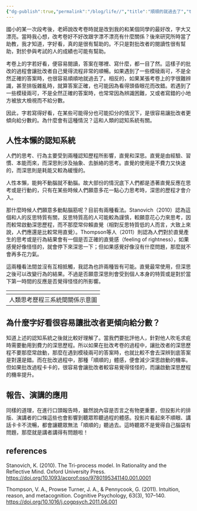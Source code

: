 ```yaml
---
{"dg-publish":true,"permalink":"/blog/life//","title":"順順的就過去了","tags":["blog","empathy","writing","talk","psychology","dualsystem"]}
---
```



國小的某一次段考後，老師說改考卷時就是改到我的和某個同學的最好改，字大又漂亮。當時我心想，改考卷好不好改跟字漂不漂亮有什麼關係？後來研究所時當了助教，我才知道，字好看，真的是很有幫助的。不只是對批改者的閱讀性很有幫助，對於參與考試的人的成績也可能有幫助。

考卷上的字若好看，便容易閱讀，答案在哪裡、寫什麼，都一目了然。這樣子的批改的過程會讓批改者自己覺得流程非常的順暢。如果遇到了一些模稜兩可，不是全然正確的答案時，也很容易順順地就過去了。相反的，如果某張考卷上的字很難辨識，甚至排版雜亂時，就算答案正確，也可能因為看得頭昏眼花而改錯。若遇到了一些模稜兩可，不是全然正確的答案時，也常常因為辨識困難，又或者寫錯的小地方被放大檢視而不給分數。

因此，字若寫得好看，在某些可能得分也可能扣分的情況下，是很容易讓批改者更傾向給分數的。為什麼會有這種情況？這和人類的認知系統有關。

## 人性本懶的認知系統

人們的思考、行為主要受到兩種認知歷程所影響，直覺和深思。直覺是由經驗、習慣、本能而來，而深思則涉及抽象、去脈絡的思考。直覺的使用是不費力又快速的，而深思則是耗能又較為緩慢的。

人性本懶，能夠不動腦就不動腦。故大部份的情況底下人們都是憑著直覺反應在思考或是行動的，只有在某些時候人們願意多花一點心力思考時，深思的歷程才會介入。

那什麼時候人們願意多動點腦筋呢？目前有兩種看法。Stanovich（2010）認為這個和人的反思特質有關，反思特質高的人可能較為謹慎，較願意花心力來思考，因而較常啟動深思歷程，而不那麼常仰賴直覺（相對反思特質低的人而言，大致上來說，人們應還是比較常用直覺）。Thompson等人（2011）則認為人們對於直覺產生的思考或是行為結果會有一個是否正確的直覺感（feeling of rightness），如果感覺好像怪怪的，就會停下來深思一下；但如果感覺好像沒有什麼問題，那麼就不會再多花力氣。

這兩種看法間並沒有互相抵觸，我認為也許兩種皆有可能。直覺最常使用，但深思之後可以改變行為的結果。不過是否願意深思則會受到個人本身的特質或是對於當下第一時間的反應是否覺得怪怪的所影響。

| <style> .container {font-family: sans-serif; text-align: center;} .button-wrapper button {z-index: 1;height: 40px; width: 100px; margin: 10px;padding: 5px;} .excalidraw .App-menu_top .buttonList { display: flex;} .excalidraw-wrapper { height: 800px; margin: 50px; position: relative;} :root[dir="ltr"] .excalidraw .layer-ui__wrapper .zen-mode-transition.App-menu_bottom--transition-left {transform: none;} </style><script src="https://cdn.jsdelivr.net/npm/react@17/umd/react.production.min.js"></script><script src="https://cdn.jsdelivr.net/npm/react-dom@17/umd/react-dom.production.min.js"></script><script type="text/javascript" src="https://cdn.jsdelivr.net/npm/@excalidraw/excalidraw@0/dist/excalidraw.production.min.js"></script><div id="Tri_systemsexcalidraw.md1"></div><script>(function(){const InitialData={"type":"excalidraw","version":2,"source":"https://excalidraw.com","elements":[{"type":"rectangle","version":59,"versionNonce":1852447061,"isDeleted":false,"id":"1W5SlQC9IeU7JN9wMe9QQ","fillStyle":"hachure","strokeWidth":1,"strokeStyle":"solid","roughness":1,"opacity":100,"angle":0,"x":-239.99352148116327,"y":-289.87414490536065,"strokeColor":"#364fc7","backgroundColor":"transparent","width":288,"height":192,"seed":1590574427,"groupIds":[],"strokeSharpness":"round","boundElements":[{"type":"text","id":"P3JEdBgP"},{"id":"z2ex_-Yf0BO8ts3NwHyOh","type":"arrow"},{"id":"ENUdB_kvHMASfSXDHh-S2","type":"arrow"}],"updated":1664522842897,"link":null,"locked":false},{"type":"text","version":65,"versionNonce":400462459,"isDeleted":false,"id":"P3JEdBgP","fillStyle":"hachure","strokeWidth":1,"strokeStyle":"solid","roughness":1,"opacity":100,"angle":0,"x":-186.99352148116327,"y":-241.87414490536065,"strokeColor":"#364fc7","backgroundColor":"transparent","width":182,"height":96,"seed":1952096731,"groupIds":[],"strokeSharpness":"sharp","boundElements":[],"updated":1664522842897,"link":null,"locked":false,"fontSize":36,"fontFamily":4,"text":"深思\n（系統二）","rawText":"深思\n（系統二）","baseline":84,"textAlign":"center","verticalAlign":"middle","containerId":"1W5SlQC9IeU7JN9wMe9QQ","originalText":"深思\n（系統二）"},{"type":"rectangle","version":102,"versionNonce":1036147067,"isDeleted":false,"id":"0T6YQTJgAsJq41fZInAjo","fillStyle":"hachure","strokeWidth":1,"strokeStyle":"solid","roughness":1,"opacity":100,"angle":0,"x":-239.16814658621684,"y":49.60845829831544,"strokeColor":"#5c940d","backgroundColor":"transparent","width":288,"height":192,"seed":2030091669,"groupIds":[],"strokeSharpness":"round","boundElements":[{"id":"oUf6WxvD","type":"text"},{"id":"z2ex_-Yf0BO8ts3NwHyOh","type":"arrow"},{"id":"fim6Nt0rNo2B6NOo5S1ZQ","type":"arrow"}],"updated":1664522800845,"link":null,"locked":false},{"type":"text","version":119,"versionNonce":1753030427,"isDeleted":false,"id":"oUf6WxvD","fillStyle":"hachure","strokeWidth":1,"strokeStyle":"solid","roughness":1,"opacity":100,"angle":0,"x":-186.16814658621684,"y":97.60845829831544,"strokeColor":"#5c940d","backgroundColor":"transparent","width":182,"height":96,"seed":28575259,"groupIds":[],"strokeSharpness":"sharp","boundElements":[],"updated":1664522759848,"link":null,"locked":false,"fontSize":36,"fontFamily":4,"text":"直覺\n（系統一）","rawText":"直覺\n（系統一）","baseline":84,"textAlign":"center","verticalAlign":"middle","containerId":"0T6YQTJgAsJq41fZInAjo","originalText":"直覺\n（系統一）"},{"type":"rectangle","version":317,"versionNonce":1043847195,"isDeleted":false,"id":"R-ou4hgSmuV787CqFJ5-7","fillStyle":"hachure","strokeWidth":1,"strokeStyle":"solid","roughness":1,"opacity":100,"angle":0,"x":102.37312552526748,"y":-177.0129570376733,"strokeColor":"#c92a2a","backgroundColor":"transparent","width":288,"height":192,"seed":1245082779,"groupIds":[],"strokeSharpness":"round","boundElements":[{"id":"RYbgz1ab","type":"text"},{"id":"fim6Nt0rNo2B6NOo5S1ZQ","type":"arrow"},{"id":"ENUdB_kvHMASfSXDHh-S2","type":"arrow"}],"updated":1664522826898,"link":null,"locked":false},{"type":"text","version":330,"versionNonce":1579275611,"isDeleted":false,"id":"RYbgz1ab","fillStyle":"hachure","strokeWidth":1,"strokeStyle":"solid","roughness":1,"opacity":100,"angle":0,"x":155.37312552526748,"y":-129.0129570376733,"strokeColor":"#c92a2a","backgroundColor":"transparent","width":182,"height":96,"seed":1913452181,"groupIds":[],"strokeSharpness":"sharp","boundElements":[],"updated":1664522789177,"link":null,"locked":false,"fontSize":36,"fontFamily":4,"text":"反思\n（系統三）","rawText":"反思\n（系統三）","baseline":84,"textAlign":"center","verticalAlign":"middle","containerId":"R-ou4hgSmuV787CqFJ5-7","originalText":"反思\n（系統三）"},{"id":"z2ex_-Yf0BO8ts3NwHyOh","type":"arrow","x":-102.47084640255935,"y":-80.0427383507465,"width":2.3917195073921533,"height":120.18212300398318,"angle":0,"strokeColor":"#343a40","backgroundColor":"transparent","fillStyle":"hachure","strokeWidth":4,"strokeStyle":"solid","roughness":1,"opacity":100,"groupIds":[],"strokeSharpness":"round","seed":1086075925,"version":56,"versionNonce":1023183643,"isDeleted":false,"boundElements":null,"updated":1664522842897,"link":null,"locked":false,"points":[[0,0],[-2.3917195073921533,120.18212300398318]],"lastCommittedPoint":null,"startBinding":{"elementId":"1W5SlQC9IeU7JN9wMe9QQ","focus":0.02726638140804058,"gap":17.831406554614148},"endBinding":{"elementId":"0T6YQTJgAsJq41fZInAjo","focus":-0.08082584474242771,"gap":9.469073645078765},"startArrowhead":null,"endArrowhead":"arrow"},{"id":"fim6Nt0rNo2B6NOo5S1ZQ","type":"arrow","x":66.73158382358315,"y":152.94190361311576,"width":139.1582476888227,"height":123.34481045145651,"angle":0,"strokeColor":"#343a40","backgroundColor":"transparent","fillStyle":"hachure","strokeWidth":4,"strokeStyle":"solid","roughness":1,"opacity":100,"groupIds":[],"strokeSharpness":"round","seed":1838481877,"version":157,"versionNonce":1854121589,"isDeleted":false,"boundElements":null,"updated":1664522805141,"link":null,"locked":false,"points":[[0,0],[129.67018534640295,-9.488062342419767],[139.1582476888227,-123.34481045145651]],"lastCommittedPoint":[139.1582476888227,-123.34481045145651],"startBinding":{"elementId":"0T6YQTJgAsJq41fZInAjo","focus":0.18002986472898685,"gap":17.899730409799986},"endBinding":{"elementId":"R-ou4hgSmuV787CqFJ5-7","focus":0.20569598572094652,"gap":14.610050199332534},"startArrowhead":null,"endArrowhead":"arrow"},{"id":"ENUdB_kvHMASfSXDHh-S2","type":"arrow","x":229.0828727938764,"y":-194.95371560894108,"width":170.78512216355523,"height":43.223395115467696,"angle":0,"strokeColor":"#343a40","backgroundColor":"transparent","fillStyle":"hachure","strokeWidth":4,"strokeStyle":"solid","roughness":1,"opacity":100,"groupIds":[],"strokeSharpness":"round","seed":1687228373,"version":314,"versionNonce":121210901,"isDeleted":false,"boundElements":null,"updated":1664522842898,"link":null,"locked":false,"points":[[0,0],[-22.665926706891582,-43.223395115467696],[-170.78512216355523,-35.41654760880135]],"lastCommittedPoint":[-21.084582983154974,-40.06070766799445],"startBinding":{"elementId":"R-ou4hgSmuV787CqFJ5-7","focus":0.21847715201998266,"gap":17.940758571267793},"endBinding":{"elementId":"1W5SlQC9IeU7JN9wMe9QQ","focus":-0.2738105374018875,"gap":10.291272111484432},"startArrowhead":null,"endArrowhead":"arrow"}],"appState":{"theme":"light","viewBackgroundColor":"#ffffff","currentItemStrokeColor":"#343a40","currentItemBackgroundColor":"transparent","currentItemFillStyle":"hachure","currentItemStrokeWidth":4,"currentItemStrokeStyle":"solid","currentItemRoughness":1,"currentItemOpacity":100,"currentItemFontFamily":4,"currentItemFontSize":36,"currentItemTextAlign":"left","currentItemStrokeSharpness":"round","currentItemStartArrowhead":null,"currentItemEndArrowhead":"arrow","currentItemLinearStrokeSharpness":"round","gridSize":null,"colorPalette":{}},"files":{}};InitialData.scrollToContent=true;App=()=>{const e=React.useRef(null),t=React.useRef(null),[n,i]=React.useState({width:void 0,height:void 0});return React.useEffect(()=>{i({width:t.current.getBoundingClientRect().width,height:t.current.getBoundingClientRect().height});const e=()=>{i({width:t.current.getBoundingClientRect().width,height:t.current.getBoundingClientRect().height})};return window.addEventListener("resize",e),()=>window.removeEventListener("resize",e)},[t]),React.createElement(React.Fragment,null,React.createElement("div",{className:"excalidraw-wrapper",ref:t},React.createElement(ExcalidrawLib.Excalidraw,{ref:e,width:n.width,height:n.height,initialData:InitialData,viewModeEnabled:!0,zenModeEnabled:!0,gridModeEnabled:!1})))},excalidrawWrapper=document.getElementById("Tri_systemsexcalidraw.md1");ReactDOM.render(React.createElement(App),excalidrawWrapper);})();</script> |
| :-------------------------: |
|       人類思考歷程三系統間關係示意圖       |

## 為什麼字好看很容易讓批改者更傾向給分數？

知道上述的認知系統之後就比較好理解了。當我們要批評他人，針對他人吹毛求疪時需要動用到費力的深思歷程。所以如果在批改考卷的過程中，讓批改者的深思歷程不要那麼常啟動，那麼在遇到模稜兩可的答案時，也就比較不會去深辨到底答案是對還是錯。而在批改過程中，那種「順順的」體感，便會減少深思啟動的機率。但如果批改過程卡卡的，很容易會讓批改者較容易覺得怪怪的，而讓啟動深思歷程的機率提升。

## 報告、演講的應用

同樣的道理，在進行口頭報告時，雖然說內容是否言之有物更重要，但投影片的排版、演講者的口條這些也會影響到聽眾聆聽過程的體感。投影片看起來不順眼、講話卡卡不流暢，都會讓聽眾無法「順順的」聽過去。這時聽眾不是覺得自己腦袋有問題，那麼就是講者講得有問題啦！

## references

Stanovich, K. (2010). The Tri-process model. In Rationality and the Reflective Mind. Oxford University Press. <https://doi.org/10.1093/acprof:oso/9780195341140.001.0001>

Thompson, V. A., Prowse Turner, J. A., & Pennycook, G. (2011). Intuition, reason, and metacognition. Cognitive Psychology, 63(3), 107–140. <https://doi.org/10.1016/j.cogpsych.2011.06.001>

